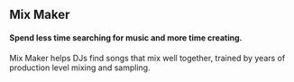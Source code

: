 ## Mix Maker

#### Spend less time searching for music and more time creating. 

Mix Maker helps DJs find songs that mix well together, trained by years of production level mixing and sampling.

